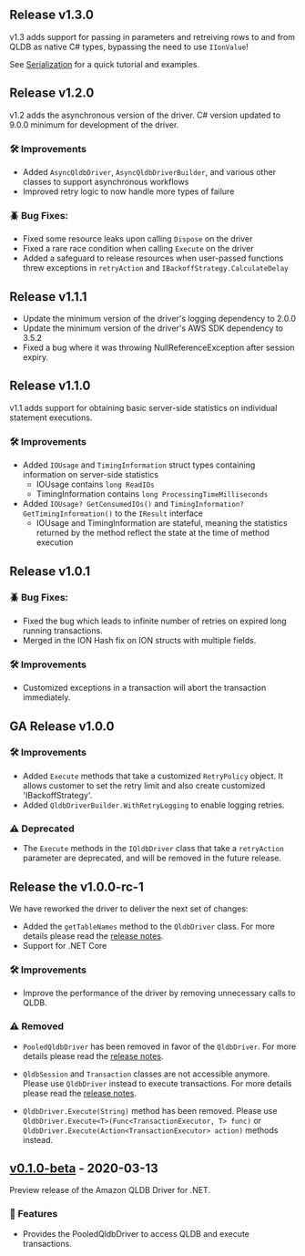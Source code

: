 ## Release v1.3.0

v1.3 adds support for passing in parameters and retreiving rows to and from QLDB as native C# types, bypassing the need to use `IIonValue`!

See [Serialization](SERIALIZATION.md) for a quick tutorial and examples.

## Release v1.2.0

v1.2 adds the asynchronous version of the driver. C# version updated to 9.0.0 minimum for development of the driver.

### :hammer_and_wrench: Improvements

* Added `AsyncQldbDriver`, `AsyncQldbDriverBuilder`, and various other classes to support asynchronous workflows
* Improved retry logic to now handle more types of failure

### :beetle: Bug Fixes:
* Fixed some resource leaks upon calling `Dispose` on the driver
* Fixed a rare race condition when calling `Execute` on the driver
* Added a safeguard to release resources when user-passed functions threw exceptions in `retryAction` and `IBackoffStrategy.CalculateDelay`

## Release v1.1.1

* Update the minimum version of the driver's logging dependency to 2.0.0
* Update the minimum version of the driver's AWS SDK dependency to 3.5.2
* Fixed a bug where it was throwing NullReferenceException after session expiry.

## Release v1.1.0

v1.1 adds support for obtaining basic server-side statistics on individual statement executions.

### :hammer_and_wrench: Improvements

* Added `IOUsage` and `TimingInformation` struct types containing information on server-side statistics
  * IOUsage contains `long ReadIOs`
  * TimingInformation contains `long ProcessingTimeMilliseconds`
* Added `IOUsage? GetConsumedIOs()` and `TimingInformation? GetTimingInformation()` to the `IResult` interface
  * IOUsage and TimingInformation are stateful, meaning the statistics returned by the method reflect the state at the time of method execution

## Release v1.0.1

### :beetle: Bug Fixes:
* Fixed the bug which leads to infinite number of retries on expired long running transactions.
* Merged in the ION Hash fix on ION structs with multiple fields.

### :hammer_and_wrench: Improvements
* Customized exceptions in a transaction will abort the transaction immediately.

## GA Release v1.0.0

### :hammer_and_wrench: Improvements
* Added `Execute` methods that take a customized `RetryPolicy` object. It allows customer to set the retry limit and also create customized 'IBackoffStrategy'.
* Added `QldbDriverBuilder.WithRetryLogging` to enable logging retries.

### :warning: Deprecated
* The `Execute` methods in the `IQldbDriver` class that take a `retryAction` parameter are deprecated, and will be removed in the future release.

## Release the v1.0.0-rc-1
We have reworked the driver to deliver the next set of changes:


* Added the `getTableNames` method to the `QldbDriver` class. For more details please
read the [release notes](https://github.com/awslabs/amazon-qldb-driver-dotnet/releases/tag/v1.0.0-rc.1).
* Support for .NET Core

### :hammer_and_wrench: Improvements
* Improve the performance of the driver by removing unnecessary calls to QLDB.


### :warning: Removed
* `PooledQldbDriver` has been removed in favor of the `QldbDriver`. For more
details please read the [release notes](https://github.com/awslabs/amazon-qldb-driver-dotnet/releases/tag/v1.0.0-rc.1).

* `QldbSession` and `Transaction` classes are not accessible anymore. Please use
`QldbDriver` instead to execute transactions. For more details please read 
the [release notes](https://github.com/awslabs/amazon-qldb-driver-dotnet/releases/tag/v1.0.0-rc.1).

* `QldbDriver.Execute(String)` method has been removed. Please use `QldbDriver.Execute<T>(Func<TransactionExecutor, T> func)` or 
`QldbDriver.Execute(Action<TransactionExecutor> action)` methods instead.

## [v0.1.0-beta](https://github.com/awslabs/amazon-qldb-driver-dotnet/releases/tag/v0.1.0-beta) - 2020-03-13 

Preview release of the Amazon QLDB Driver for .NET.
### :tada: Features 
- Provides the PooledQldbDriver to access QLDB and execute transactions.


